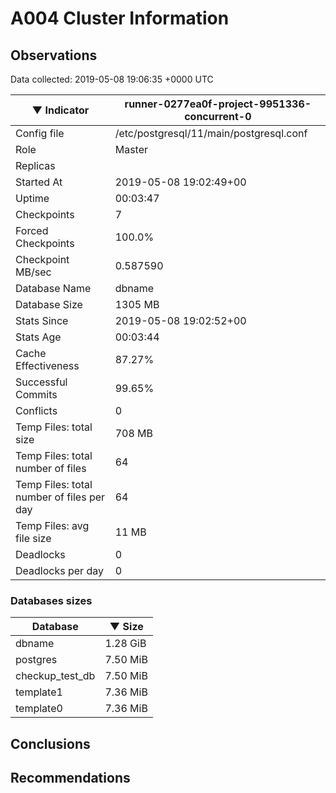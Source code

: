 # A004 Cluster Information #

## Observations ##
Data collected: 2019-05-08 19:06:35 +0000 UTC  

&#9660;&nbsp;Indicator | runner-0277ea0f-project-9951336-concurrent-0 
--------|-------
Config file |/etc/postgresql/11/main/postgresql.conf
Role |Master
Replicas |
Started At |2019-05-08&nbsp;19:02:49+00
Uptime |00:03:47
Checkpoints |7
Forced Checkpoints |100.0%
Checkpoint MB/sec |0.587590
Database Name |dbname
Database Size |1305&nbsp;MB
Stats Since |2019-05-08&nbsp;19:02:52+00
Stats Age |00:03:44
Cache Effectiveness |87.27%
Successful Commits |99.65%
Conflicts |0
Temp Files: total size |708&nbsp;MB
Temp Files: total number of files |64
Temp Files: total number of files per day |64
Temp Files: avg file size |11&nbsp;MB
Deadlocks |0
Deadlocks per day |0


### Databases sizes ###
Database | &#9660;&nbsp;Size
---------|------
dbname | 1.28&nbsp;GiB
postgres | 7.50&nbsp;MiB
checkup_test_db | 7.50&nbsp;MiB
template1 | 7.36&nbsp;MiB
template0 | 7.36&nbsp;MiB


## Conclusions ##


## Recommendations ##


